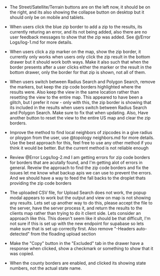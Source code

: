 - The Street/Satellite/Terrain buttons are on the left now, it should be on the right, and its also showing the collapse button on desktop but it should only be on mobile and tablets. 

- When users click the blue zip border to add a zip to the results, its currently returing an error, and its not being added, also there are no user feedback messages to show that the zip was added. See @/Error Logs/log-1.md for more details.

- When users click a zip marker on the map, show the zip border, it currently only works when users only click the zip result in the bottom drawer but it should work both ways. Make it also such that when the border presents after a user clicks either the marker or the result in the bottom drawer, only the border for that zip is shown, not all of them.

- When users switch between Radius Search and Polygon Search, remove the markers, but keep the zip code borders highlighted where the results were. Also keep the view in the same location rather than resetting the view to the entire map. This appeared to have been a glitch, but I prefer it now - only with this, the zip border is showing that its included in the results when users switch between Radius Search and Polygon Search. Make sure to fix that when updating. Also, Have another button to reset the view to the entire US map and clear the zip borders.

- Improve the method to find local neighbors of zipcodes in a give radius or ploygon from the user, use @topology neighbors.md for more details. Use the best approach for this, feel free to use any other method if you think it would be better. But the current method is not reliable enough

- Review @Error Logs/log-2.md I am getting errors for zip code borders for borders that are acutally found, and I'm getting alot of errors in general. Reveiw the approach to find the zip code borders and fix the issues let me know what backup apis we can use to prevent the errors. And we should have a way to feed the fall backs to the droplet thats providing the zip code borders

- The uploaded CSV file, for Upload Search does not work, the popup modal appears to work but the output and view on map is not showing any results. Lets set up another way to do this, please accept the file to the server, have the server process it, and return the results to the clients map rather than trying to do it client side. Lets consider an approach like this. This doesn't seem like it should be that difficult, I'm not sure if this is set up with the new endpoint for supabase so lets make sure that is set up correctly first. Also remove "-Headers auto-detected" from the floading upload section

- Make the "Copy" button in the "Excluded" tab in the drawer have a response when clicked, show a checkmark or something to show that it was copied.

- When the county borders are enabled, and clicked its showing state numbers, not the actual state name.


